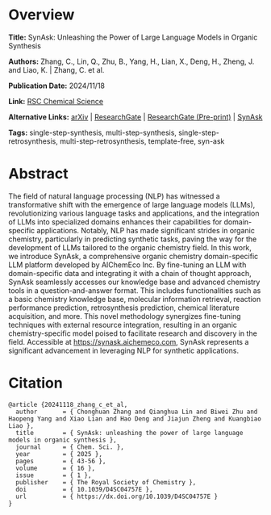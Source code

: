 # Overview
**Title:**
SynAsk: Unleashing the Power of Large Language Models in Organic Synthesis

**Authors:**
Zhang, C., Lin, Q., Zhu, B., Yang, H., Lian, X., Deng, H., Zheng, J. and Liao, K. |
Zhang, C. et al.

**Publication Date:**
2024/11/18

**Link:**
[RSC Chemical Science](https://pubs.rsc.org/en/content/articlelanding/2025/sc/d4sc04757e)

**Alternative Links:**
[arXiv](https://arxiv.org/abs/2406.04593) |
[ResearchGate](https://www.researchgate.net/publication/385932865_SynAsk_unleashing_the_power_of_large_language_models_in_organic_synthesis) |
[ResearchGate (Pre-print)](https://www.researchgate.net/publication/381294388_SynAsk_Unleashing_the_Power_of_Large_Language_Models_in_Organic_Synthesis) |
[SynAsk](https://synask.aichemeco.com)

**Tags:**
single-step-synthesis, multi-step-synthesis, single-step-retrosynthesis, multi-step-retrosynthesis, template-free, syn-ask


# Abstract
The field of natural language processing (NLP) has witnessed a transformative shift with the emergence of large language models (LLMs), revolutionizing various language tasks and applications, and the integration of LLMs into specialized domains enhances their capabilities for domain-specific applications.
Notably, NLP has made significant strides in organic chemistry, particularly in predicting synthetic tasks, paving the way for the development of LLMs tailored to the organic chemistry field.
In this work, we introduce SynAsk, a comprehensive organic chemistry domain-specific LLM platform developed by AIChemEco Inc.
By fine-tuning an LLM with domain-specific data and integrating it with a chain of thought approach, SynAsk seamlessly accesses our knowledge base and advanced chemistry tools in a question-and-answer format.
This includes functionalities such as a basic chemistry knowledge base, molecular information retrieval, reaction performance prediction, retrosynthesis prediction, chemical literature acquisition, and more.
This novel methodology synergizes fine-tuning techniques with external resource integration, resulting in an organic chemistry-specific model poised to facilitate research and discovery in the field.
Accessible at https://synask.aichemeco.com, SynAsk represents a significant advancement in leveraging NLP for synthetic applications.


# Citation
```
@article {20241118_zhang_c_et_al,
  author       = { Chonghuan Zhang and Qianghua Lin and Biwei Zhu and Haopeng Yang and Xiao Lian and Hao Deng and Jiajun Zheng and Kuangbiao Liao },
  title        = { SynAsk: unleashing the power of large language models in organic synthesis },
  journal      = { Chem. Sci. },
  year         = { 2025 },
  pages        = { 43-56 },
  volume       = { 16 },
  issue        = { 1 },
  publisher    = { The Royal Society of Chemistry },
  doi          = { 10.1039/D4SC04757E },
  url          = { https://dx.doi.org/10.1039/D4SC04757E }
}
```
